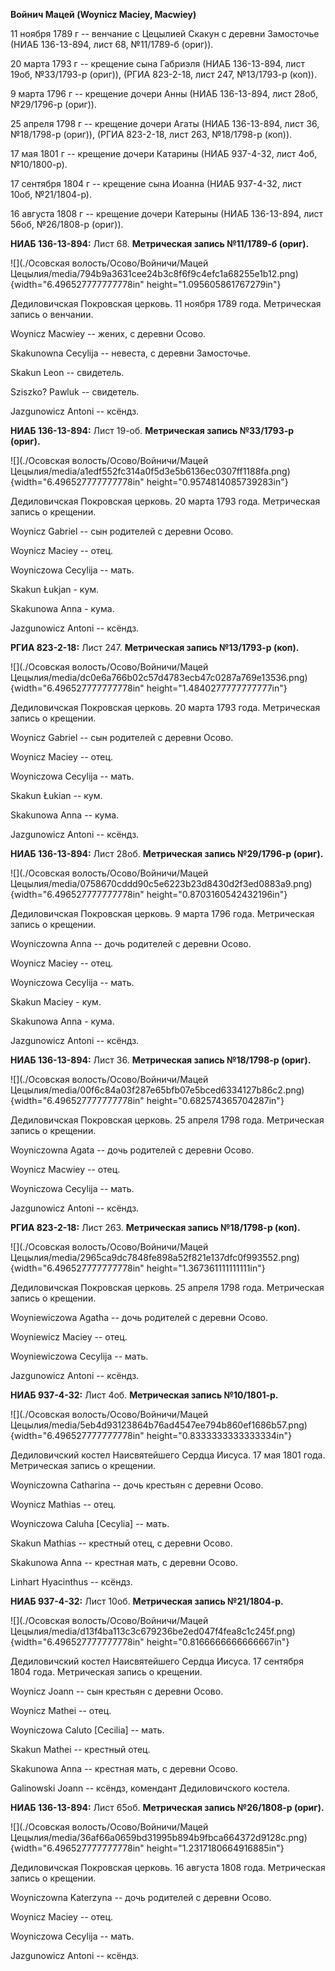 **Войнич Мацей (Woynicz Maciey, Macwiey)**

11 ноября 1789 г -- венчание с Цецылией Скакун с деревни Замосточье
(НИАБ 136-13-894, лист 68, №11/1789-б (ориг)).

20 марта 1793 г -- крещение сына Габриэля (НИАБ 136-13-894, лист 19об,
№33/1793-р (ориг)), (РГИА 823-2-18, лист 247, №13/1793-р (коп)).

9 марта 1796 г -- крещение дочери Анны (НИАБ 136-13-894, лист 28об,
№29/1796-р (ориг)).

25 апреля 1798 г -- крещение дочери Агаты (НИАБ 136-13-894, лист 36,
№18/1798-р (ориг)), (РГИА 823-2-18, лист 263, №18/1798-р (коп)).

17 мая 1801 г -- крещение дочери Катарины (НИАБ 937-4-32, лист 4об,
№10/1800-р).

17 сентября 1804 г -- крещение сына Иоанна (НИАБ 937-4-32, лист 10об,
№21/1804-р).

16 августа 1808 г -- крещение дочери Катерыны (НИАБ 136-13-894, лист
56об, №26/1808-р (ориг)).

**НИАБ 136-13-894:** Лист 68. **Метрическая запись №11/1789-б (ориг).**

![](./Осовская волость/Осово/Войничи/Мацей Цецылия/media/794b9a3631cee24b3c8f6f9c4efc1a68255e1b12.png){width="6.496527777777778in"
height="1.095605861767279in"}

Дедиловичская Покровская церковь. 11 ноября 1789 года. Метрическая
запись о венчании.

Woynicz Macwiey -- жених, с деревни Осовo.

Skakunowna Cecylija -- невеста, с деревни Замосточье.

Skakun Leon -- свидетель.

Sziszko? Pawluk -- свидетель.

Jazgunowicz Antoni -- ксёндз.

**НИАБ 136-13-894:** Лист 19-об. **Метрическая запись №33/1793-р
(ориг).**

![](./Осовская волость/Осово/Войничи/Мацей Цецылия/media/a1edf552fc314a0f5d3e5b6136ec0307ff1188fa.png){width="6.496527777777778in"
height="0.9574814085739283in"}

Дедиловичская Покровская церковь. 20 марта 1793 года. Метрическая запись
о крещении.

Woynicz Gabriel -- сын родителей с деревни Осовo.

Woynicz Maciey -- отец.

Woyniczowa Cecylija -- мать.

Skakun Łukjan - кум.

Skakunowa Anna - кума.

Jazgunowicz Antoni -- ксёндз.

**РГИА 823-2-18:** Лист 247. **Метрическая запись №13/1793-р (коп).**

![](./Осовская волость/Осово/Войничи/Мацей Цецылия/media/dc0e6a766b02c57d4783ecb47c0287a769e13536.png){width="6.496527777777778in"
height="1.4840277777777777in"}

Дедиловичская Покровская церковь. 20 марта 1793 года. Метрическая запись
о крещении.

Woynicz Gabriel -- сын родителей с деревни Осово.

Woynicz Maciey -- отец.

Woyniczowa Cecylija -- мать.

Skakun Łukian -- кум.

Skakunowa Anna -- кума.

Jazgunowicz Antoni -- ксёндз.

**НИАБ 136-13-894:** Лист 28об. **Метрическая запись №29/1796-р
(ориг).**

![](./Осовская волость/Осово/Войничи/Мацей Цецылия/media/0758670cddd90c5e6223b23d8430d2f3ed0883a9.png){width="6.496527777777778in"
height="0.8703160542432196in"}

Дедиловичская Покровская церковь. 9 марта 1796 года. Метрическая запись
о крещении.

Woyniczowna Anna -- дочь родителей с деревни Осовo.

Woynicz Maciey -- отец.

Woyniczowa Cecylija -- мать.

Skakun Maciey - кум.

Skakunowa Anna - кума.

Jazgunowicz Antoni -- ксёндз.

**НИАБ 136-13-894:** Лист 36. **Метрическая запись №18/1798-р (ориг).**

![](./Осовская волость/Осово/Войничи/Мацей Цецылия/media/00f6c84a03f287e65bfb07e5bced6334127b86c2.png){width="6.496527777777778in"
height="0.682574365704287in"}

Дедиловичская Покровская церковь. 25 апреля 1798 года. Метрическая
запись о крещении.

Woyniczowna Agata -- дочь родителей с деревни Осовo.

Woynicz Macwiey -- отец.

Woyniczowa Cecylija -- мать.

Jazgunowicz Antoni -- ксёндз.

**РГИА 823-2-18:** Лист 263. **Метрическая запись №18/1798-р (коп).**

![](./Осовская волость/Осово/Войничи/Мацей Цецылия/media/2965ca9dc7848fe898a52f821e137dfc0f993552.png){width="6.496527777777778in"
height="1.367361111111111in"}

Дедиловичская Покровская церковь. 25 апреля 1798 года. Метрическая
запись о крещении.

Woyniewiczowa Agatha -- дочь родителей с деревни Осово.

Woyniewicz Maciey -- отец.

Woyniewiczowa Cecylija -- мать.

Jazgunowicz Antoni -- ксёндз.

**НИАБ 937-4-32:** Лист 4об. **Метрическая запись №10/1801-р.**

![](./Осовская волость/Осово/Войничи/Мацей Цецылия/media/5eb4d93123864b76ad4547ee794b860ef1686b57.png){width="6.496527777777778in"
height="0.8333333333333334in"}

Дедиловичский костел Наисвятейшего Сердца Иисуса. 17 мая 1801 года.
Метрическая запись о крещении.

Woyniczowna Catharina -- дочь крестьян с деревни Осово.

Woynicz Mathias -- отец.

Woyniczowa Caluha \[Cecylia\] -- мать.

Skakun Mathias -- крестный отец, с деревни Осово.

Skakunowa Anna -- крестная мать, с деревни Осово.

Linhart Hyacinthus -- ксёндз.

**НИАБ 937-4-32:** Лист 10об. **Метрическая запись №21/1804-р.**

![](./Осовская волость/Осово/Войничи/Мацей Цецылия/media/d13f4ba113c3c679236be2ed047f4fea8c1c245f.png){width="6.496527777777778in"
height="0.8166666666666667in"}

Дедиловичский костел Наисвятейшего Сердца Иисуса. 17 сентября 1804 года.
Метрическая запись о крещении.

Woynicz Joann -- сын крестьян с деревни Осово.

Woynicz Mathei -- отец.

Woyniczowa Caluto \[Cecilia\] -- мать.

Skakun Mathei -- крестный отец.

Skakunowa Anna -- крестная мать, с деревни Осово.

Galinowski Joann -- ксёндз, комендант Дедиловичского костела.

**НИАБ 136-13-894:** Лист 65об. **Метрическая запись №26/1808-р
(ориг).**

![](./Осовская волость/Осово/Войничи/Мацей Цецылия/media/36af66a0659bd31995b894b9fbca664372d9128c.png){width="6.496527777777778in"
height="1.2317180664916885in"}

Дедиловичская Покровская церковь. 16 августа 1808 года. Метрическая
запись о крещении.

Woyniczowna Katerzyna -- дочь родителей с деревни Осовo.

Woynicz Maciey -- отец.

Woyniczowa Cecylija -- мать.

Jazgunowicz Antoni -- ксёндз.
